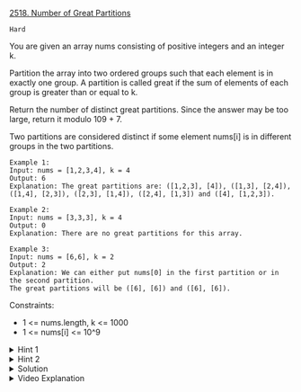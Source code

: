 [2518. Number of Great Partitions](https://leetcode.com/problems/number-of-great-partitions/description/)

`Hard`

You are given an array nums consisting of positive integers and an integer k.

Partition the array into two ordered groups such that each element is in exactly one group. A partition is called great if the sum of elements of each group is greater than or equal to k.

Return the number of distinct great partitions. Since the answer may be too large, return it modulo 109 + 7.

Two partitions are considered distinct if some element nums[i] is in different groups in the two partitions.

```
Example 1:
Input: nums = [1,2,3,4], k = 4
Output: 6
Explanation: The great partitions are: ([1,2,3], [4]), ([1,3], [2,4]), ([1,4], [2,3]), ([2,3], [1,4]), ([2,4], [1,3]) and ([4], [1,2,3]).

Example 2:
Input: nums = [3,3,3], k = 4
Output: 0
Explanation: There are no great partitions for this array.

Example 3:
Input: nums = [6,6], k = 2
Output: 2
Explanation: We can either put nums[0] in the first partition or in the second partition.
The great partitions will be ([6], [6]) and ([6], [6]).
```

Constraints:

- 1 <= nums.length, k <= 1000
- 1 <= nums[i] <= 10^9

<details>
<summary>Hint 1</summary>

If the sum of the array is smaller than 2*k, then it is impossible to find a great partition.

</details>

<details>
<summary>Hint 2</summary>

Solve the reverse problem, that is, find the number of partitions where the sum of elements of at least one of the two groups is smaller than k.

</details>

<details>
<summary>Solution</summary>

[[Python3] [DP] Simple solution with steps and intuition](https://leetcode.com/problems/number-of-great-partitions/solutions/2947979/python3-dp-simple-solution-with-steps-and-intuition/)
</details>

<details>
<summary>Video Explanation</summary>

[HuifengGuan](https://www.youtube.com/watch?v=V7wdVxiPFCU)
</details>